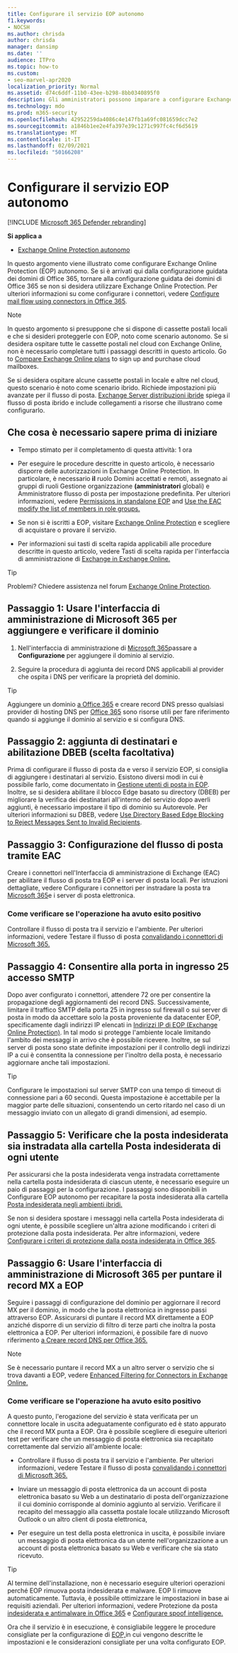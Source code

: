 ```yaml
---
title: Configurare il servizio EOP autonomo
f1.keywords:
- NOCSH
ms.author: chrisda
author: chrisda
manager: dansimp
ms.date: ''
audience: ITPro
ms.topic: how-to
ms.custom:
- seo-marvel-apr2020
localization_priority: Normal
ms.assetid: d74c6ddf-11b0-43ee-b298-8bb0340895f0
description: Gli amministratori possono imparare a configurare Exchange Online Protection (EOP) autonomo per proteggere gli ambienti di posta elettronica locali.
ms.technology: mdo
ms.prod: m365-security
ms.openlocfilehash: 42952259da4086c4e147fb1a69fc081659dcc7e2
ms.sourcegitcommit: a1846b1ee2e4fa397e39c1271c997fc4cf6d5619
ms.translationtype: MT
ms.contentlocale: it-IT
ms.lasthandoff: 02/09/2021
ms.locfileid: "50166208"
---
```

# <a name="set-up-your-standalone-eop-service"></a>Configurare il servizio EOP autonomo

[!INCLUDE [Microsoft 365 Defender rebranding](../includes/microsoft-defender-for-office.md)]

**Si applica a**
-  [Exchange Online Protection autonomo](https://go.microsoft.com/fwlink/?linkid=2148611)

In questo argomento viene illustrato come configurare Exchange Online Protection (EOP) autonomo. Se si è arrivati qui dalla configurazione guidata dei domini di Office 365, tornare alla configurazione guidata dei domini di Office 365 se non si desidera utilizzare Exchange Online Protection. Per ulteriori informazioni su come configurare i connettori, vedere [Configure mail flow using connectors in Office 365](https://docs.microsoft.com/exchange/mail-flow-best-practices/use-connectors-to-configure-mail-flow/use-connectors-to-configure-mail-flow).

> [!NOTE]
> In questo argomento si presuppone che si dispone di cassette postali locali e che si desideri proteggerle con EOP, noto come scenario autonomo. Se si desidera ospitare tutte le cassette postali nel cloud con Exchange Online, non è necessario completare tutti i passaggi descritti in questo articolo. Go to [Compare Exchange Online plans](https://products.office.com/exchange/compare-microsoft-exchange-online-plans) to sign up and purchase cloud mailboxes.
>
> Se si desidera ospitare alcune cassette postali in locale e altre nel cloud, questo scenario è noto come scenario ibrido. Richiede impostazioni più avanzate per il flusso di posta. [Exchange Server distribuzioni ibride](https://docs.microsoft.com/exchange/exchange-hybrid) spiega il flusso di posta ibrido e include collegamenti a risorse che illustrano come configurarlo.

## <a name="what-do-you-need-to-know-before-you-begin"></a>Che cosa è necessario sapere prima di iniziare

- Tempo stimato per il completamento di questa attività: 1 ora

- Per eseguire le procedure descritte in questo articolo, è necessario disporre delle autorizzazioni in Exchange Online Protection. In particolare, è necessario **il** ruolo Domini accettati e remoti, assegnato  ai gruppi di ruoli Gestione organizzazione **(amministratori** globali) e Amministratore flusso di posta per impostazione predefinita. Per ulteriori informazioni, vedere [Permissions in standalone EOP](feature-permissions-in-eop.md) and [Use the EAC modify the list of members in role groups.](manage-admin-role-group-permissions-in-eop.md#use-the-eac-modify-the-list-of-members-in-role-groups)

- Se non si è iscritti a EOP, visitare [Exchange Online Protection](https://products.office.com/exchange/exchange-email-security-spam-protection) e scegliere di acquistare o provare il servizio.

- Per informazioni sui tasti di scelta rapida applicabili alle procedure descritte in questo articolo, vedere Tasti di scelta rapida per l'interfaccia di amministrazione di [Exchange in Exchange Online.](https://docs.microsoft.com/Exchange/accessibility/keyboard-shortcuts-in-admin-center)

> [!TIP]
> Problemi? Chiedere assistenza nel forum [Exchange Online Protection](https://go.microsoft.com/fwlink/p/?linkId=285351).

## <a name="step-1-use-the-microsoft-365-admin-center-to-add-and-verify-your-domain"></a>Passaggio 1: Usare l'interfaccia di amministrazione di Microsoft 365 per aggiungere e verificare il dominio

1. Nell'interfaccia di amministrazione di [Microsoft 365](https://docs.microsoft.com/microsoft-365/admin/admin-overview/about-the-admin-center)passare a **Configurazione** per aggiungere il dominio al servizio.

2. Seguire la procedura di aggiunta dei record DNS applicabili al provider che ospita i DNS per verificare la proprietà del dominio.

> [!TIP]
> Aggiungere un dominio [a Office 365](https://docs.microsoft.com/microsoft-365/admin/setup/add-domain) e creare record DNS presso qualsiasi provider di hosting DNS per [Office 365](https://docs.microsoft.com/microsoft-365/admin/get-help-with-domains/create-dns-records-at-any-dns-hosting-provider) sono risorse utili per fare riferimento quando si aggiunge il dominio al servizio e si configura DNS.

## <a name="step-2-add-recipients-and-optionally-enable-dbeb"></a>Passaggio 2: aggiunta di destinatari e abilitazione DBEB (scelta facoltativa)

Prima di configurare il flusso di posta da e verso il servizio EOP, si consiglia di aggiungere i destinatari al servizio. Esistono diversi modi in cui è possibile farlo, come documentato in [Gestione utenti di posta in EOP](manage-mail-users-in-eop.md). Inoltre, se si desidera abilitare il blocco Edge basato su directory (DBEB) per migliorare la verifica dei destinatari all'interno del servizio dopo averli aggiunti, è necessario impostare il tipo di dominio su Autorevole. Per ulteriori informazioni su DBEB, vedere [Use Directory Based Edge Blocking to Reject Messages Sent to Invalid Recipients](https://docs.microsoft.com/exchange/mail-flow-best-practices/use-directory-based-edge-blocking).

## <a name="step-3-use-the-eac-to-set-up-mail-flow"></a>Passaggio 3: Configurazione del flusso di posta tramite EAC

Creare i connettori nell'Interfaccia di amministrazione di Exchange (EAC) per abilitare il flusso di posta tra EOP e i server di posta locali. Per istruzioni dettagliate, vedere Configurare i connettori per instradare la posta tra [Microsoft 365](https://docs.microsoft.com/exchange/mail-flow-best-practices/use-connectors-to-configure-mail-flow/set-up-connectors-to-route-mail)e i server di posta elettronica.

### <a name="how-do-you-know-this-task-worked"></a>Come verificare se l'operazione ha avuto esito positivo

Controllare il flusso di posta tra il servizio e l'ambiente. Per ulteriori informazioni, vedere Testare il flusso di posta [convalidando i connettori di Microsoft 365.](https://docs.microsoft.com/exchange/mail-flow-best-practices/test-mail-flow)

## <a name="step-4-allow-inbound-port-25-smtp-access"></a>Passaggio 4: Consentire alla porta in ingresso 25 accesso SMTP

Dopo aver configurato i connettori, attendere 72 ore per consentire la propagazione degli aggiornamenti dei record DNS. Successivamente, limitare il traffico SMTP della porta 25 in ingresso sul firewall o sui server di posta in modo da accettare solo la posta proveniente da datacenter EOP, specificamente dagli indirizzi IP elencati in [Indirizzi IP di EOP (Exchange Online Protection)](https://docs.microsoft.com/microsoft-365/enterprise/urls-and-ip-address-ranges). In tal modo si protegge l'ambiente locale limitando l'ambito dei messaggi in arrivo che è possibile ricevere. Inoltre, se sul server di posta sono state definite impostazioni per il controllo degli indirizzi IP a cui è consentita la connessione per l'inoltro della posta, è necessario aggiornare anche tali impostazioni.

> [!TIP]
> Configurare le impostazioni sul server SMTP con una tempo di timeout di connessione pari a 60 secondi. Questa impostazione è accettabile per la maggior parte delle situazioni, consentendo un certo ritardo nel caso di un messaggio inviato con un allegato di grandi dimensioni, ad esempio.

## <a name="step-5-ensure-that-spam-is-routed-to-each-users-junk-email-folder"></a>Passaggio 5: Verificare che la posta indesiderata sia instradata alla cartella Posta indesiderata di ogni utente

Per assicurarsi che la posta indesiderata venga instradata correttamente nella cartella posta indesiderata di ciascun utente, è necessario eseguire un paio di passaggi per la configurazione. I passaggi sono disponibili in Configurare EOP autonomo per recapitare la posta indesiderata alla cartella [Posta indesiderata negli ambienti ibridi.](ensure-that-spam-is-routed-to-each-user-s-junk-email-folder.md)

Se non si desidera spostare i messaggi nella cartella Posta indesiderata di ogni utente, è possibile scegliere un'altra azione modificando i criteri di protezione dalla posta indesiderata. Per altre informazioni, vedere [Configurare i criteri di protezione dalla posta indesiderata in Office 365](configure-your-spam-filter-policies.md).

## <a name="step-6-use-the-microsoft-365-admin-center-to-point-your-mx-record-to-eop"></a>Passaggio 6: Usare l'interfaccia di amministrazione di Microsoft 365 per puntare il record MX a EOP

Seguire i passaggi di configurazione del dominio per aggiornare il record MX per il dominio, in modo che la posta elettronica in ingresso passi attraverso EOP. Assicurarsi di puntare il record MX direttamente a EOP anziché disporre di un servizio di filtro di terze parti che inoltra la posta elettronica a EOP. Per ulteriori informazioni, è possibile fare di nuovo riferimento [a Creare record DNS per Office 365.](https://docs.microsoft.com/microsoft-365/admin/get-help-with-domains/create-dns-records-at-any-dns-hosting-provider)

> [!NOTE]
> Se è necessario puntare il record MX a un altro server o servizio che si trova davanti a EOP, vedere [Enhanced Filtering for Connectors in Exchange Online.](https://docs.microsoft.com/Exchange/mail-flow-best-practices/use-connectors-to-configure-mail-flow/enhanced-filtering-for-connectors)

### <a name="how-do-you-know-this-task-worked"></a>Come verificare se l'operazione ha avuto esito positivo

A questo punto, l'erogazione del servizio è stata verificata per un connettore locale in uscita adeguatamente configurato ed è stato appurato che il record MX punta a EOP. Ora è possibile scegliere di eseguire ulteriori test per verificare che un messaggio di posta elettronica sia recapitato correttamente dal servizio all'ambiente locale:

- Controllare il flusso di posta tra il servizio e l'ambiente. Per ulteriori informazioni, vedere Testare il flusso di posta [convalidando i connettori di Microsoft 365.](https://docs.microsoft.com/exchange/mail-flow-best-practices/test-mail-flow)

- Inviare un messaggio di posta elettronica da un account di posta elettronica basato su Web a un destinatario di posta dell'organizzazione il cui dominio corrisponde al dominio aggiunto al servizio. Verificare il recapito del messaggio alla cassetta postale locale utilizzando Microsoft Outlook o un altro client di posta elettronica,

- Per eseguire un test della posta elettronica in uscita, è possibile inviare un messaggio di posta elettronica da un utente nell'organizzazione a un account di posta elettronica basato su Web e verificare che sia stato ricevuto.

> [!TIP]
> Al termine dell'installazione, non è necessario eseguire ulteriori operazioni perché EOP rimuova posta indesiderata e malware. EOP li rimuove automaticamente. Tuttavia, è possibile ottimizzare le impostazioni in base ai requisiti aziendali. Per ulteriori informazioni, vedere Protezione da posta [indesiderata e antimalware in Office 365](anti-spam-and-anti-malware-protection.md) e [Configurare spoof intelligence.](learn-about-spoof-intelligence.md)
>
> Ora che il servizio è in esecuzione, è consigliabile leggere le procedure consigliate per la configurazione di [EOP,](best-practices-for-configuring-eop.md)in cui vengono descritte le impostazioni e le considerazioni consigliate per una volta configurato EOP.
